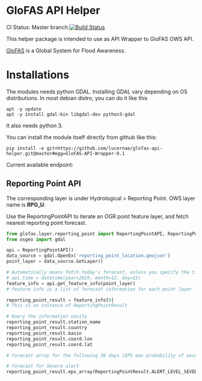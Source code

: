 # GloFAS API Helper

CI Status:
Master branch:[![Build Status](https://travis-ci.com/lucernae/glofas-api-helper.svg?branch=master)](https://travis-ci.com/lucernae/glofas-api-helper)

This helper package is intended to use as API Wrapper to GloFAS OWS API.

[GloFAS](https://www.globalfloods.eu/) is a Global System for Flood Awareness.

# Installations

The modules needs python GDAL.
Installing GDAL vary depending on OS distributions.
In most debian distro, you can do it like this

```
apt -y update
apt -y install gdal-bin libgdal-dev python3-gdal
```

It also needs python 3.

You can install the module itself directly from github like this:

```
pip install -e git+https://github.com/lucernae/glofas-api-helper.git@master#egg=GloFAS-API-Wrapper-0.1
```

Current available endpoint:


## Reporting Point API

The corresponding layer is under Hydrological > Reporting Point.
OWS layer name is **RPG_U**.

Use the ReportingPointAPI to iterate an OGR point feature layer, and fetch nearest 
reporting point forecast.

```python
from glofas.layer.reporting_point import ReportingPointAPI, ReportingPointResult
from osgeo import gdal

api = ReportingPointAPI()
data_source = gdal.OpenEx('reporting_point_location.geojson')
point_layer = data_source.GetLayer()

# Automatically means fetch today's forecast, unless you specify the time slice
# api.time = datetime(year=2019, month=12, day=15)
feature_info = api.get_feature_info(point_layer)
# feature info is a list of forecast information for each point layer

reporting_point_result = feature_info[0]
# This is an instance of ReportingPointResult

# Query the information easily
reporting_point_result.station_name
reporting_point_result.country
reporting_point_result.basin
reporting_point_result.coord.lon
reporting_point_result.coord.lat

# forecast array for the following 30 days (EPS max probability of exceeding threshold)

# forecast for Severe alert
reporting_point_result.eps_array(ReportingPointResult.ALERT_LEVEL_SEVERE)

```
